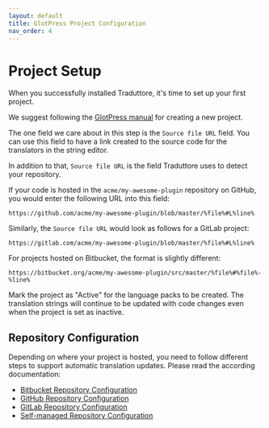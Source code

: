 ```yaml
---
layout: default
title: GlotPress Project Configuration
nav_order: 4
---
```


# Project Setup

When you successfully installed Traduttore, it's time to set up your first project.

We suggest following the [GlotPress manual](https://glotpress.blog/the-manual/creating-a-new-project/) for creating a new project.

The one field we care about in this step is the `Source file URL` field. You can use this field to have a link created to the source code for the translators in the string editor.

In addition to that, `Source file URL` is the field Traduttore uses to detect your repository.

If your code is hosted in the `acme/my-awesome-plugin` repository on GitHub, you would enter the following URL into this field:

```
https://github.com/acme/my-awesome-plugin/blob/master/%file%#L%line%
```

Similarly, the `Source file URL` would look as follows for a GitLab project:

```
https://gitlab.com/acme/my-awesome-plugin/blob/master/%file%#L%line%
```

For projects hosted on Bitbucket, the format is slightly different:

```
https://bitbucket.org/acme/my-awesome-plugin/src/master/%file%#%file%-%line%
```

Mark the project as "Active" for the language packs to be created. The translation strings will continue to be updated with code changes even when the project is set as inactive.

## Repository Configuration

Depending on where your project is hosted, you need to follow different steps to support automatic translation updates. Please read the according documentation:

* [Bitbucket Repository Configuration](bitbucket.md)
* [GitHub Repository Configuration](github.md)
* [GitLab Repository Configuration](gitlab.md)
* [Self-managed Repository Configuration](self-managed.md)
